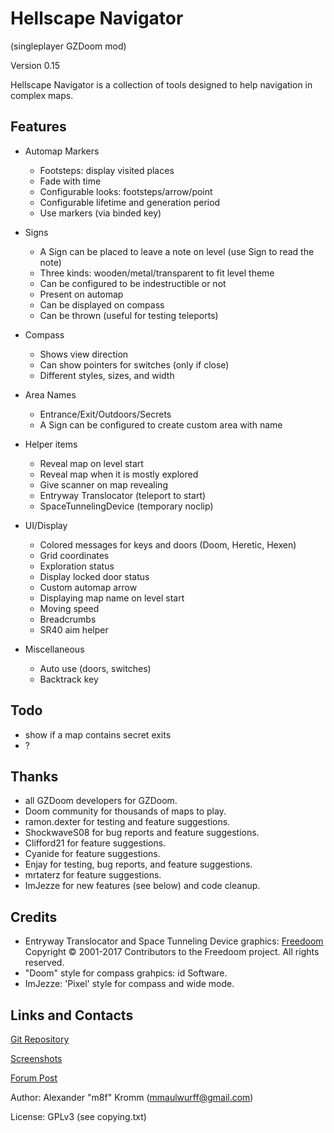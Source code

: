 # Hellscape Navigator

(singleplayer GZDoom mod)

Version 0.15

Hellscape Navigator is a collection of tools designed to help navigation in
complex maps.

## Features

* Automap Markers
  * Footsteps: display visited places
  * Fade with time
  * Configurable looks: footsteps/arrow/point
  * Configurable lifetime and generation period
  * Use markers (via binded key)

* Signs
  * A Sign can be placed to leave a note on level (use Sign to read the note)
  * Three kinds: wooden/metal/transparent to fit level theme
  * Can be configured to be indestructible or not
  * Present on automap
  * Can be displayed on compass
  * Can be thrown (useful for testing teleports)

* Compass
  * Shows view direction
  * Can show pointers for switches (only if close)
  * Different styles, sizes, and width

* Area Names
  * Entrance/Exit/Outdoors/Secrets
  * A Sign can be configured to create custom area with name

* Helper items
  * Reveal map on level start
  * Reveal map when it is mostly explored
  * Give scanner on map revealing
  * Entryway Translocator (teleport to start)
  * SpaceTunnelingDevice (temporary noclip)

* UI/Display
  * Colored messages for keys and doors (Doom, Heretic, Hexen)
  * Grid coordinates
  * Exploration status
  * Display locked door status
  * Custom automap arrow
  * Displaying map name on level start
  * Moving speed
  * Breadcrumbs
  * SR40 aim helper

* Miscellaneous
  * Auto use (doors, switches)
  * Backtrack key

## Todo

* show if a map contains secret exits
* ?

## Thanks

* all GZDoom developers for GZDoom.
* Doom community for thousands of maps to play.
* ramon.dexter for testing and feature suggestions.
* ShockwaveS08 for bug reports and feature suggestions.
* Clifford21 for feature suggestions.
* Cyanide for feature suggestions.
* Enjay for testing, bug reports, and feature suggestions.
* mrtaterz for feature suggestions.
* ImJezze for new features (see below) and code cleanup.

## Credits

* Entryway Translocator and Space Tunneling Device graphics: [Freedoom](https://freedoom.github.io/)
  Copyright © 2001-2017 Contributors to the Freedoom project. All rights reserved.
* "Doom" style for compass grahpics: id Software.
* ImJezze: 'Pixel' style for compass and wide mode.

## Links and Contacts

[Git Repository](https://github.com/mmaulwurff/hellscape-navigator)

[Screenshots](https://imgur.com/a/pZ10Hss)

[Forum Post](https://forum.zdoom.org/viewtopic.php?f=43&t=61643#p1068272)

Author: Alexander "m8f" Kromm (mmaulwurff@gmail.com)

License: GPLv3 (see copying.txt)
